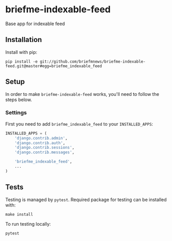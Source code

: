 # briefme-indexable-feed
Base app for indexable feed

## Installation
Install with pip:
```shell
pip install -e git://github.com/briefmnews/briefme-indexable-feed.git@master#egg=briefme_indexable_feed
```

## Setup
In order to make `briefme-indexable-feed` works, you'll need to follow the steps below.

### Settings
First you need to add `briefme_indexable_feed` to your `INSTALLED_APPS`:
```python
INSTALLED_APPS = (
    'django.contrib.admin',
    'django.contrib.auth',
    'django.contrib.sessions',
    'django.contrib.messages',

    'briefme_indexable_feed',
    ...
)
```

## Tests
Testing is managed by `pytest`. Required package for testing can be installed with:
```shell
make install
``` 

To run testing locally:
```shell
pytest
``` 
